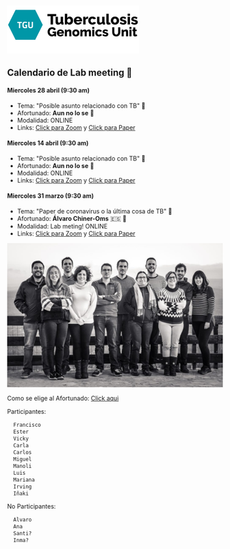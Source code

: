 ![](assets/Lab_M-7c6aedc6.png)
## **Calendario de Lab meeting** :microscope:

#### Miercoles 28 abril (9:30 am)
- Tema: "Posible asunto relacionado con TB" :dna:
- Afortunado: **Aun no lo se** :petri_dish:
- Modalidad: ONLINE
- Links: [Click para Zoom]() y [Click para Paper]()

#### Miercoles 14 abril (9:30 am)
- Tema: "Posible asunto relacionado con TB" :dna:
- Afortunado: **Aun no lo se** :petri_dish:
- Modalidad: ONLINE
- Links: [Click para Zoom]() y [Click para Paper]()

#### Miercoles 31 marzo (9:30 am)
- Tema: "Paper de coronavirus o la última cosa de TB" :dna:
- Afortunado: **Álvaro Chiner-Oms** :es: :circus_tent:
- Modalidad: Lab meting! ONLINE
- Links: [Click para Zoom](https://us02web.zoom.us/j/83166525016?pwd=c2tDbUZ3Ni8rQ29KM0UwNm51aWtlQT09) y [Click para Paper]()


![](assets/Lab_M-5c6ef917.jpg)

Como se elige al Afortunado: [Click aqui](https://www.random.org/lists/)

Participantes:
~~~
  Francisco
  Ester
  Vicky
  Carla
  Carlos
  Miguel
  Manoli
  Luis
  Mariana
  Irving
  Iñaki
~~~

No Participantes:

~~~
  Alvaro
  Ana
  Santi?
  Inma?
~~~
